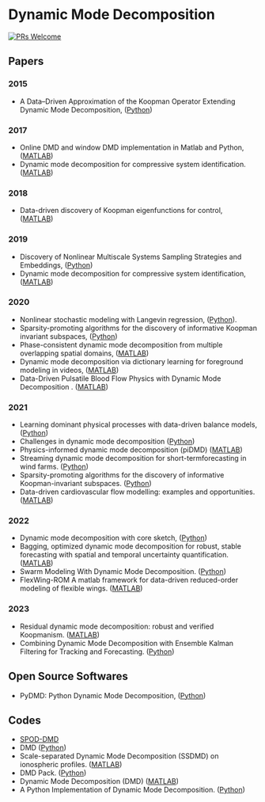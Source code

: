 # Dynamic Mode Decomposition

[![PRs Welcome](https://img.shields.io/badge/PRs-welcome-brightgreen.svg?style=flat-square)](http://makeapullrequest.com)


## Papers

### 2015
* A Data–Driven Approximation of the Koopman Operator Extending Dynamic Mode Decomposition, ([Python](https://github.com/dynamicslab/pykoopman))

### 2017
* Online DMD and window DMD implementation in Matlab and Python, ([MATLAB](https://github.com/haozhg/odmd)) 
* Dynamic mode decomposition for compressive system identification. ([MATLAB](https://github.com/zhbai/cDMDc))

### 2018
* Data-driven discovery of Koopman eigenfunctions for control, ([MATLAB](https://github.com/eurika-kaiser/KRONIC))

### 2019
* Discovery of Nonlinear Multiscale Systems Sampling Strategies and Embeddings, ([Python](https://github.com/kpchamp/MultiscaleDiscovery))
* Dynamic mode decomposition for compressive system identification, ([MATLAB](https://github.com/eurika-kaiser/cDMDc))

### 2020
* Nonlinear stochastic modeling with Langevin regression, ([Python](https://github.com/dynamicslab/langevin-regression)).
* Sparsity-promoting algorithms for the discovery of informative Koopman invariant subspaces, ([Python](https://github.com/pswpswpsw/SKDMD))
* Phase-consistent dynamic mode decomposition from multiple overlapping spatial domains, ([MATLAB](https://github.com/nairaditya/Phase_consistent_DMD))
* Dynamic mode decomposition via dictionary learning for foreground modeling in videos, ([MATLAB](https://github.com/Israr-r/dl-DMD-CVIU2020))
* Data-Driven Pulsatile Blood Flow Physics with Dynamic Mode Decomposition . ([MATLAB](https://github.com/amir-cardiolab/DMD_DA_blood_flow))

### 2021
* Learning dominant physical processes with data-driven balance models, ([Python](https://github.com/dynamicslab/dominant-balance))
* Challenges in dynamic mode decomposition ([Python](https://deepblue.lib.umich.edu/data/concern/data_sets/cz30ps88z))
* Physics-informed dynamic mode decomposition (piDMD) ([MATLAB](https://github.com/baddoo/piDMD))
* Streaming dynamic mode decomposition for short-termforecasting in wind farms. ([Python](https://github.com/jaimeliew1/Streaming-DMD))
* Sparsity-promoting algorithms for the discovery of informative Koopman-invariant subspaces. ([Python](https://github.com/pswpswpsw/SKDMD))
* Data-driven cardiovascular flow modelling: examples and opportunities. ([MATLAB](https://github.com/amir-cardiolab/cardio-data-driven))


### 2022
* Dynamic mode decomposition with core sketch, ([Python](https://github.com/Shady-Ahmed/SketchyDMD))
* Bagging, optimized dynamic mode decomposition for robust, stable forecasting with spatial and temporal uncertainty quantification. ([MATLAB](https://github.com/dsashid/BOP-DMD))
* Swarm Modeling With Dynamic Mode Decomposition. ([Python](https://github.com/e-vic/swarmDMD))
* FlexWing-ROM A matlab framework for data-driven reduced-order modeling of flexible wings. ([MATLAB](https://github.com/urban-fasel/FlexWingROM))


### 2023
* Residual dynamic mode decomposition: robust and verified Koopmanism. ([MATLAB](https://github.com/MColbrook/Residual-Dynamic-Mode-Decomposition))
* Combining Dynamic Mode Decomposition with Ensemble Kalman Filtering for Tracking and Forecasting. ([Python](https://github.com/falconical/DMDEnKF))


## Open Source Softwares
* PyDMD: Python Dynamic Mode Decomposition, ([Python](https://github.com/mathLab/PyDMD))


## Codes
* [SPOD-DMD](https://github.com/xuanshi123/SPOD-DMD)
* DMD ([Python](https://github.com/hanyoseob/python-DMD))
* Scale-separated Dynamic Mode Decomposition (SSDMD) on ionospheric profiles. ([MATLAB](https://github.com/JayLago/SSDMD-Ionosphere))
* DMD Pack. ([Python](https://github.com/erichson/DMDpack))
* Dynamic Mode Decomposition (DMD) ([MATLAB](https://github.com/hanyoseob/matlab-DMD))
* A Python Implementation of Dynamic Mode Decomposition. ([Python](https://github.com/mukappalambda/Dynamic-Mode-Decomposition))